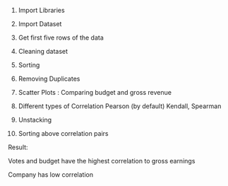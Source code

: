 1. Import Libraries
2. Import Dataset
3. Get first five rows of the data

4. Cleaning dataset
5. Sorting
6. Removing Duplicates
7. Scatter Plots : Comparing budget and gross revenue
8. Different types of Correlation
      Pearson (by default)
      Kendall,
      Spearman
9. Unstacking
10. Sorting above correlation pairs

Result:

Votes and budget have the highest correlation to gross earnings

Company has low correlation
